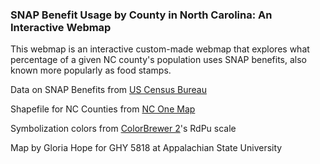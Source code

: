 ### SNAP Benefit Usage by County in North Carolina: An Interactive Webmap

This webmap is an interactive custom-made webmap that explores what percentage of a given NC county's population uses SNAP benefits, also known more popularly as food stamps.

Data on SNAP Benefits from <a href='https://www.census.gov/'>US Census Bureau</a>

Shapefile for NC Counties from <a href="https://www.nconemap.gov/datasets/9728285994804c8b9f20ce58bae45899/explore">NC One Map</a>

Symbolization colors from <a href="https://colorbrewer2.org/">ColorBrewer 2</a>'s RdPu scale

Map by Gloria Hope for GHY 5818 at Appalachian State University


